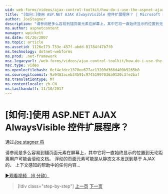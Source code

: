 ```yaml
---
uid: web-forms/videos/ajax-control-toolkit/how-do-i-use-the-aspnet-ajax-alwaysvisible-control-extender
title: "[如何:]使用 ASP.NET AJAX AlwaysVisible 控件扩展程序？ | Microsoft Docs"
author: JoeStagner
description: "请参阅是多么容易到锚页面元素在屏幕上，其中它将一直始终显示的位置到无论距离用户可能会滚动文档。 ..."
ms.author: aspnetcontent
manager: wpickett
ms.date: 01/26/2007
ms.topic: article
ms.assetid: 1126e173-733e-437f-abdd-81784f47b7f0
ms.technology: dotnet-webforms
ms.prod: .net-framework
msc.legacyurl: /web-forms/videos/ajax-control-toolkit/how-do-i-use-the-aspnet-ajax-alwaysvisible-control-extender
msc.type: video
ms.openlocfilehash: 0cf4efdcc1370ee677ac13209d366d409b9265b0
ms.sourcegitcommit: 9a9483aceb34591c97451997036a9120c3fe2baf
ms.translationtype: MT
ms.contentlocale: zh-CN
ms.lasthandoff: 11/10/2017
---
```

<a name="how-do-i-use-the-aspnet-ajax-alwaysvisible-control-extender"></a>[如何:]使用 ASP.NET AJAX AlwaysVisible 控件扩展程序？
====================
通过[Joe stagner 将](https://github.com/JoeStagner)

请参阅是多么容易到锚页面元素在屏幕上，其中它将一直始终显示的位置到无论距离用户可能会滚动文档。 浮动的页面元素可能是从静态文本发送到基于 AJAX 的、 上下文感知的帮助中的任何内容...

[&#9654;观看视频 （6 分钟）](https://channel9.msdn.com/Blogs/ASP-NET-Site-Videos/how-do-i-use-the-aspnet-ajax-alwaysvisible-control-extender)

>[!div class="step-by-step"]
[上一页](how-do-i-use-the-aspnet-ajax-modalpopup-extender-control.md)
[下一页](how-do-i-use-the-aspnet-ajax-accordion-control.md)
